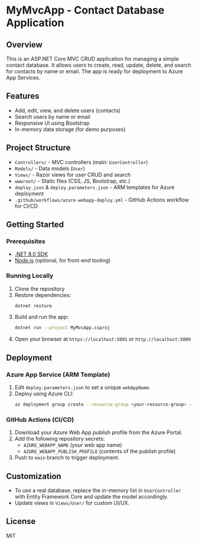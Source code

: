 # MyMvcApp - Contact Database Application

## Overview
This is an ASP.NET Core MVC CRUD application for managing a simple contact database. It allows users to create, read, update, delete, and search for contacts by name or email. The app is ready for deployment to Azure App Services.

## Features
- Add, edit, view, and delete users (contacts)
- Search users by name or email
- Responsive UI using Bootstrap
- In-memory data storage (for demo purposes)

## Project Structure
- `Controllers/` - MVC controllers (main: `UserController`)
- `Models/` - Data models (`User`)
- `Views/` - Razor views for user CRUD and search
- `wwwroot/` - Static files (CSS, JS, Bootstrap, etc.)
- `deploy.json` & `deploy.parameters.json` - ARM templates for Azure deployment
- `.github/workflows/azure-webapp-deploy.yml` - GitHub Actions workflow for CI/CD

## Getting Started
### Prerequisites
- [.NET 8.0 SDK](https://dotnet.microsoft.com/download/dotnet/8.0)
- [Node.js](https://nodejs.org/) (optional, for front-end tooling)

### Running Locally
1. Clone the repository
2. Restore dependencies:
   ```sh
   dotnet restore
   ```
3. Build and run the app:
   ```sh
   dotnet run --project MyMvcApp.csproj
   ```
4. Open your browser at `https://localhost:5001` or `http://localhost:5000`

## Deployment
### Azure App Service (ARM Template)
1. Edit `deploy.parameters.json` to set a unique `webAppName`.
2. Deploy using Azure CLI:
   ```sh
   az deployment group create --resource-group <your-resource-group> --template-file deploy.json --parameters deploy.parameters.json
   ```

### GitHub Actions (CI/CD)
1. Download your Azure Web App publish profile from the Azure Portal.
2. Add the following repository secrets:
   - `AZURE_WEBAPP_NAME` (your web app name)
   - `AZURE_WEBAPP_PUBLISH_PROFILE` (contents of the publish profile)
3. Push to `main` branch to trigger deployment.

## Customization
- To use a real database, replace the in-memory list in `UserController` with Entity Framework Core and update the model accordingly.
- Update views in `Views/User/` for custom UI/UX.

## License
MIT
